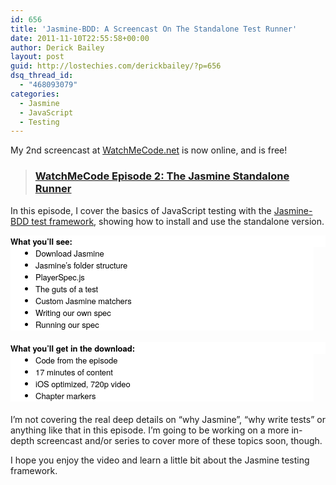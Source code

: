 ```yaml
---
id: 656
title: 'Jasmine-BDD: A Screencast On The Standalone Test Runner'
date: 2011-11-10T22:55:58+00:00
author: Derick Bailey
layout: post
guid: http://lostechies.com/derickbailey/?p=656
dsq_thread_id:
  - "468093079"
categories:
  - Jasmine
  - JavaScript
  - Testing
---
```

My 2nd screencast at [WatchMeCode.net](http://watchmecode.net) is now online, and is free!

> ### **[WatchMeCode Episode 2: The Jasmine Standalone Runner](http://watchmecode.net/jasmine-standalone)**

In this episode, I cover the basics of JavaScript testing with the [Jasmine-BDD test framework](http://pivotal.github.com/jasmine/), showing how to install and use the standalone version.

<legend style="font-weight: bold; font-style: normal; font-size: 13px; font-family: 'Helvetica Neue', Arial, Helvetica, sans-serif; vertical-align: baseline; color: #000000; font-variant: normal; letter-spacing: normal; line-height: 19px; orphans: 2; text-align: -webkit-auto; text-indent: 0px; text-transform: none; white-space: normal; widows: 2; word-spacing: 0px; background-color: #ffffff; padding: 0px; margin: 0px; border: 0px initial initial;">What you&#8217;ll see:</legend> 

<ul style="margin-top: 0px; margin-right: 1.5em; margin-bottom: 1.5em; margin-left: 0px; padding-top: 0px; padding-right: 0px; padding-bottom: 0px; padding-left: 40px; font-weight: normal; font-style: normal; font-size: 13px; font-family: 'Helvetica Neue', Arial, Helvetica, sans-serif; vertical-align: baseline; list-style-type: disc; color: #000000; font-variant: normal; letter-spacing: normal; line-height: 19px; orphans: 2; text-align: -webkit-auto; text-indent: 0px; text-transform: none; white-space: normal; widows: 2; word-spacing: 0px; background-color: #ffffff; border: 0px initial initial;">
  <li style="font-weight: inherit; font-style: inherit; font-size: 13px; font-family: inherit; vertical-align: baseline; padding: 0px; margin: 0px; border: 0px initial initial;">
    Download Jasmine
  </li>
  <li style="font-weight: inherit; font-style: inherit; font-size: 13px; font-family: inherit; vertical-align: baseline; padding: 0px; margin: 0px; border: 0px initial initial;">
    Jasmine&#8217;s folder structure
  </li>
  <li style="font-weight: inherit; font-style: inherit; font-size: 13px; font-family: inherit; vertical-align: baseline; padding: 0px; margin: 0px; border: 0px initial initial;">
    PlayerSpec.js
  </li>
  <li style="font-weight: inherit; font-style: inherit; font-size: 13px; font-family: inherit; vertical-align: baseline; padding: 0px; margin: 0px; border: 0px initial initial;">
    The guts of a test
  </li>
  <li style="font-weight: inherit; font-style: inherit; font-size: 13px; font-family: inherit; vertical-align: baseline; padding: 0px; margin: 0px; border: 0px initial initial;">
    Custom Jasmine matchers
  </li>
  <li style="font-weight: inherit; font-style: inherit; font-size: 13px; font-family: inherit; vertical-align: baseline; padding: 0px; margin: 0px; border: 0px initial initial;">
    Writing our own spec
  </li>
  <li style="font-weight: inherit; font-style: inherit; font-size: 13px; font-family: inherit; vertical-align: baseline; padding: 0px; margin: 0px; border: 0px initial initial;">
    Running our spec
  </li>
</ul>

<legend style="font-weight: bold; font-style: normal; font-size: 13px; font-family: 'Helvetica Neue', Arial, Helvetica, sans-serif; vertical-align: baseline; color: #000000; font-variant: normal; letter-spacing: normal; line-height: 19px; orphans: 2; text-align: -webkit-auto; text-indent: 0px; text-transform: none; white-space: normal; widows: 2; word-spacing: 0px; background-color: #ffffff; padding: 0px; margin: 0px; border: 0px initial initial;">What you&#8217;ll get in the download:</legend> 

<ul style="margin-top: 0px; margin-right: 1.5em; margin-bottom: 1.5em; margin-left: 0px; padding-top: 0px; padding-right: 0px; padding-bottom: 0px; padding-left: 40px; font-weight: normal; font-style: normal; font-size: 13px; font-family: 'Helvetica Neue', Arial, Helvetica, sans-serif; vertical-align: baseline; list-style-type: disc; color: #000000; font-variant: normal; letter-spacing: normal; line-height: 19px; orphans: 2; text-align: -webkit-auto; text-indent: 0px; text-transform: none; white-space: normal; widows: 2; word-spacing: 0px; background-color: #ffffff; border: 0px initial initial;">
  <li style="font-weight: inherit; font-style: inherit; font-size: 13px; font-family: inherit; vertical-align: baseline; padding: 0px; margin: 0px; border: 0px initial initial;">
    Code from the episode
  </li>
  <li style="font-weight: inherit; font-style: inherit; font-size: 13px; font-family: inherit; vertical-align: baseline; padding: 0px; margin: 0px; border: 0px initial initial;">
    17 minutes of content
  </li>
  <li style="font-weight: inherit; font-style: inherit; font-size: 13px; font-family: inherit; vertical-align: baseline; padding: 0px; margin: 0px; border: 0px initial initial;">
    iOS optimized, 720p video
  </li>
  <li style="font-weight: inherit; font-style: inherit; font-size: 13px; font-family: inherit; vertical-align: baseline; padding: 0px; margin: 0px; border: 0px initial initial;">
    Chapter markers
  </li>
</ul>

I&#8217;m not covering the real deep details on &#8220;why Jasmine&#8221;, &#8220;why write tests&#8221; or anything like that in this episode. I&#8217;m going to be working on a more in-depth screencast and/or series to cover more of these topics soon, though.

I hope you enjoy the video and learn a little bit about the Jasmine testing framework.

<ul style="margin-top: 0px; margin-right: 1.5em; margin-bottom: 1.5em; margin-left: 0px; padding-top: 0px; padding-right: 0px; padding-bottom: 0px; padding-left: 40px; font-weight: normal; font-style: normal; font-size: 13px; font-family: 'Helvetica Neue', Arial, Helvetica, sans-serif; vertical-align: baseline; list-style-type: disc; color: #000000; font-variant: normal; letter-spacing: normal; line-height: 19px; orphans: 2; text-align: -webkit-auto; text-indent: 0px; text-transform: none; white-space: normal; widows: 2; word-spacing: 0px; background-color: #ffffff; border: 0px initial initial;">
</ul>

<ul style="margin-top: 0px; margin-right: 1.5em; margin-bottom: 1.5em; margin-left: 0px; padding-top: 0px; padding-right: 0px; padding-bottom: 0px; padding-left: 40px; font-weight: normal; font-style: normal; font-size: 13px; font-family: 'Helvetica Neue', Arial, Helvetica, sans-serif; vertical-align: baseline; list-style-type: disc; color: #000000; font-variant: normal; letter-spacing: normal; line-height: 19px; orphans: 2; text-align: -webkit-auto; text-indent: 0px; text-transform: none; white-space: normal; widows: 2; word-spacing: 0px; background-color: #ffffff; border: 0px initial initial;">
</ul>